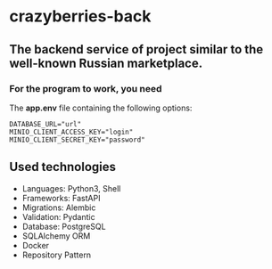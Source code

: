 # crazyberries-back

## The backend service of project similar to the well-known Russian marketplace.

### For the program to work, you need
The **app.env** file containing the following options:
```
DATABASE_URL="url"
MINIO_CLIENT_ACCESS_KEY="login"
MINIO_CLIENT_SECRET_KEY="password"
```

## Used technologies
- Languages: Python3, Shell
- Frameworks: FastAPI
- Migrations: Alembic
- Validation: Pydantic
- Database: PostgreSQL
- SQLAlchemy ORM
- Docker
- Repository Pattern
